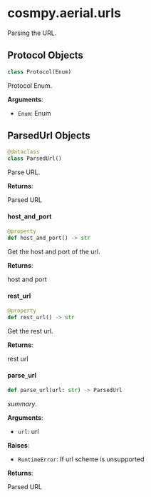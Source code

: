 <a id="cosmpy.aerial.urls"></a>

# cosmpy.aerial.urls

Parsing the URL.

<a id="cosmpy.aerial.urls.Protocol"></a>

## Protocol Objects

```python
class Protocol(Enum)
```

Protocol Enum.

**Arguments**:

- `Enum`: Enum

<a id="cosmpy.aerial.urls.ParsedUrl"></a>

## ParsedUrl Objects

```python
@dataclass
class ParsedUrl()
```

Parse URL.

**Returns**:

Parsed URL

<a id="cosmpy.aerial.urls.ParsedUrl.host_and_port"></a>

#### host`_`and`_`port

```python
@property
def host_and_port() -> str
```

Get the host and port of the url.

**Returns**:

host and port

<a id="cosmpy.aerial.urls.ParsedUrl.rest_url"></a>

#### rest`_`url

```python
@property
def rest_url() -> str
```

Get the rest url.

**Returns**:

rest url

<a id="cosmpy.aerial.urls.parse_url"></a>

#### parse`_`url

```python
def parse_url(url: str) -> ParsedUrl
```

_summary_.

**Arguments**:

- `url`: url

**Raises**:

- `RuntimeError`: If url scheme is unsupported

**Returns**:

Parsed URL

